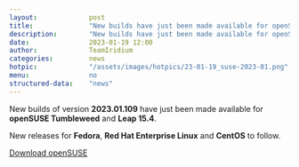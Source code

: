 ```yaml
---
layout: 			post
title:  			"New builds have just been made available for openSUSE"
description: 		"New builds have just been made available for openSUSE Tumbleweed and Leap 15.4. Further releases for Fedora and RHEL to follow."
date:	 			2023-01-19 12:00
author:				TeamIridium
categories:			news
hotpic:				"/assets/images/hotpics/23-01-19_suse-2023-01.png"
menu: 				no
structured-data:	"news"
---
```

New builds of version **2023.01.109** have just been made available for **openSUSE Tumbleweed** and **Leap 15.4**.     

New releases for **Fedora**, **Red Hat Enterprise Linux** and **CentOS** to follow.   

<a href="/downloads/suse" class="button download" title="download Iridium Browser for openSUSE">Download openSUSE</a>